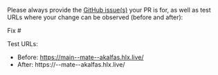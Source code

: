 Please always provide the [GitHub issue(s)](../issues) your PR is for, as well as test URLs where your change can be observed (before and after):

Fix #<gh-issue-id>

Test URLs:
- Before: https://main--mate--akalfas.hlx.live/
- After: https://<branch>--mate--akalfas.hlx.live/
